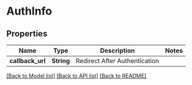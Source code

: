 # AuthInfo

## Properties

Name | Type | Description | Notes
------------ | ------------- | ------------- | -------------
**callback_url** | **String** | Redirect After Authentication | 

[[Back to Model list]](../README.md#documentation-for-models) [[Back to API list]](../README.md#documentation-for-api-endpoints) [[Back to README]](../README.md)


